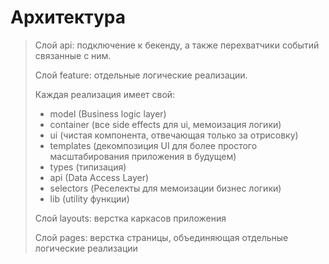 # Архитектура

>Слой api: подключение к бекенду, а также перехватчики событий связанные с ним.
>
>Слой feature: отдельные логические реализации.
>
>Каждая реализация имеет свой:
>+ model (Business logic layer)
>+ container (все side effects для ui, мемоизация логики)
>+ ui (чистая компонента, отвечающая только за отрисовку)
>+ templates (декомпозиция UI для более простого масштабирования приложения в будущем)
>+ types (типизация)
>+ api (Data Access Layer)
>+ selectors (Реселекты для мемоизации бизнес логики)
>+ lib (utility функции)
>
>
>Слой layouts: верстка каркасов приложения
>
>Слой pages: верстка страницы, объединяющая отдельные логические реализации